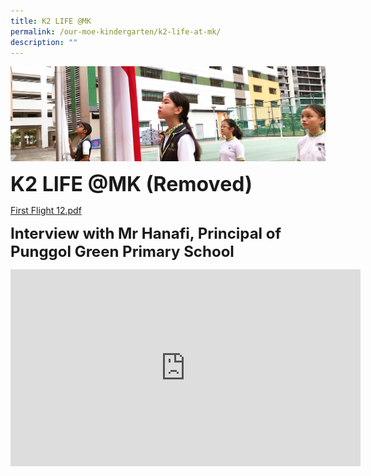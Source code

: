```yaml
---
title: K2 LIFE @MK
permalink: /our-moe-kindergarten/k2-life-at-mk/
description: ""
---
```

![](/images/sub-banner.jpg)

**<font size=6>K2 LIFE @MK (Removed)</font>**

[First Flight 12.pdf](/files/Our%20MOE%20Kindergarten/First%20Flight%2012.pdf)


**<font size=5>Interview with Mr Hanafi, Principal of Punggol Green Primary School</font>**


<iframe width="560" height="315" src="https://www.youtube.com/embed/gFARBn8YgXM" title="K2 LIFE@MK On to a Strong Start" frameborder="0" allow="accelerometer; autoplay; clipboard-write; encrypted-media; gyroscope; picture-in-picture" allowfullscreen></iframe>